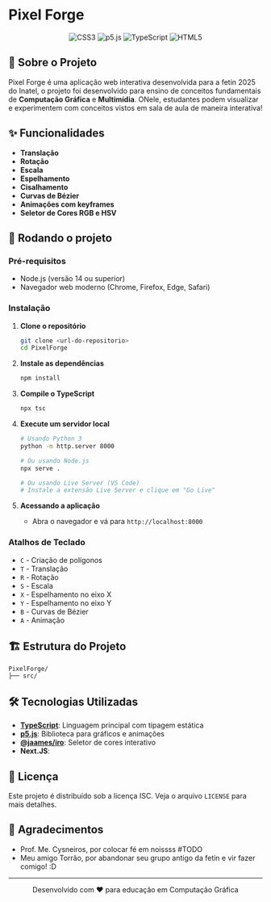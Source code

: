 # Pixel Forge

<p align="center">
  <img src="https://img.shields.io/badge/next.js-000000?style=for-the-badge&logo=nextdotjs&logoColor=white" alt="CSS3">
  <img src="https://img.shields.io/badge/p5.js-ED225D?style=for-the-badge&logo=p5.js&logoColor=white" alt="p5.js">
  <img src="https://img.shields.io/badge/TypeScript-007ACC?style=for-the-badge&logo=typescript&logoColor=white" alt="TypeScript">
  <img src="https://img.shields.io/badge/HTML5-E34F26?style=for-the-badge&logo=html5&logoColor=white" alt="HTML5">
</p>

## 📖 Sobre o Projeto

Pixel Forge é uma aplicação web interativa desenvolvida para a fetin 2025 do Inatel, o projeto foi desenvolvido para ensino de conceitos fundamentais de **Computação Gráfica** e **Multimídia**. ONele, estudantes podem visualizar e experimentem com conceitos vistos em sala de aula de maneira interativa!

## ✨ Funcionalidades

- **Translação**
- **Rotação**
- **Escala**
- **Espelhamento**
- **Cisalhamento**
- **Curvas de Bézier**
- **Animações com keyframes**
- **Seletor de Cores RGB e HSV**

## 🚀 Rodando o projeto

### Pré-requisitos
- Node.js (versão 14 ou superior)
- Navegador web moderno (Chrome, Firefox, Edge, Safari)

### Instalação

1. **Clone o repositório**
   ```bash
   git clone <url-do-repositorio>
   cd PixelForge
   ```

2. **Instale as dependências**
   ```bash
   npm install
   ```

3. **Compile o TypeScript**
   ```bash
   npx tsc
   ```

4. **Execute um servidor local**
   ```bash
   # Usando Python 3
   python -m http.server 8000
   
   # Ou usando Node.js
   npx serve .
   
   # Ou usando Live Server (VS Code)
   # Instale a extensão Live Server e clique em "Go Live"
   ```

5. **Acessando a aplicação**
   - Abra o navegador e vá para `http://localhost:8000`


### Atalhos de Teclado
- `C` - Criação de polígonos
- `T` - Translação
- `R` - Rotação
- `S` - Escala
- `X` - Espelhamento no eixo X
- `Y` - Espelhamento no eixo Y
- `B` - Curvas de Bézier
- `A` - Animação

## 🏗️ Estrutura do Projeto
```
PixelForge/
├── src/
```

## 🛠️ Tecnologias Utilizadas

- **[TypeScript](https://www.typescriptlang.org/)**: Linguagem principal com tipagem estática
- **[p5.js](https://p5js.org/)**: Biblioteca para gráficos e animações
- **[@jaames/iro](https://iro.js.org/)**: Seletor de cores interativo
- **Next.JS**: 

## 📄 Licença

Este projeto é distribuído sob a licença ISC. Veja o arquivo `LICENSE` para mais detalhes.

## 🙏 Agradecimentos
- Prof. Me. Cysneiros, por colocar fé em noissss #TODO
- Meu amigo Torrão, por abandonar seu grupo antigo da fetin e vir fazer comigo! :D
---

<p align="center">
  Desenvolvido com ❤️ para educação em Computação Gráfica
</p>